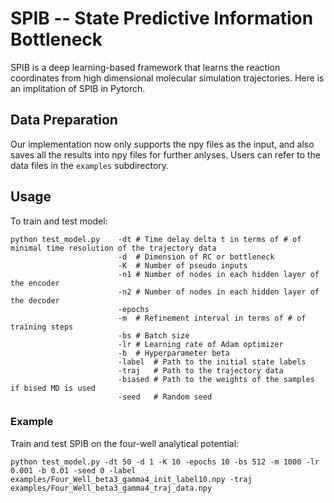 ﻿

# SPIB -- State Predictive Information Bottleneck
SPIB is a deep learning-based framework that learns the reaction coordinates from high dimensional molecular simulation trajectories. Here is an implitation of SPIB in Pytorch.


## Data Preparation
Our implementation now only supports the npy files as the input, and also saves all the results into npy files for further anlyses. Users can refer to the data files in the ```examples``` subdirectory.

## Usage

To train and test model:
```
python test_model.py	-dt	# Time delay delta t in terms of # of minimal time resolution of the trajectory data
						-d	# Dimension of RC or bottleneck
						-K	# Number of pseudo inputs
						-n1	# Number of nodes in each hidden layer of the encoder
						-n2	# Number of nodes in each hidden layer of the decoder
						-epochs
						-m	# Refinement interval in terms of # of training steps
						-bs # Batch size
						-lr	# Learning rate of Adam optimizer
						-b	# Hyperparameter beta
						-label	# Path to the initial state labels
						-traj	# Path to the trajectory data
						-biased	# Path to the weights of the samples if bised MD is used
						-seed	# Random seed
```
### Example

Train and test SPIB on the four-well analytical potential:
```
python test_model.py -dt 50 -d 1 -K 10 -epochs 10 -bs 512 -m 1000 -lr 0.001 -b 0.01 -seed 0 -label examples/Four_Well_beta3_gamma4_init_label10.npy -traj examples/Four_Well_beta3_gamma4_traj_data.npy
```

